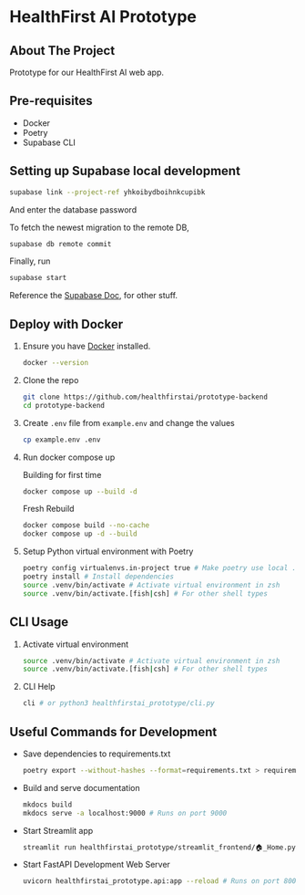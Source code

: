 # HealthFirst AI Prototype

## About The Project

Prototype for our HealthFirst AI web app.

## Pre-requisites

- Docker
- Poetry
- Supabase CLI

## Setting up Supabase local development

```bash
supabase link --project-ref yhkoibydboihnkcupibk
```

And enter the database password

To fetch the newest migration to the remote DB,

```bash
supabase db remote commit
```

Finally, run

```bash
supabase start
```

Reference the [Supabase Doc](https://supabase.com/docs/reference/cli/supabase-db), for other stuff.

## Deploy with Docker

1. Ensure you have [Docker](https://www.docker.com/) installed.

   ```sh
   docker --version
   ```

2. Clone the repo

   ```sh
   git clone https://github.com/healthfirstai/prototype-backend
   cd prototype-backend
   ```

3. Create `.env` file from `example.env` and change the values

   ```sh
   cp example.env .env
   ```

4. Run docker compose up

   Building for first time

   ```sh
   docker compose up --build -d
   ```

   Fresh Rebuild

   ```sh
   docker compose build --no-cache
   docker compose up -d --build
   ```

5. Setup Python virtual environment with Poetry

   ```sh
   poetry config virtualenvs.in-project true # Make poetry use local .venv folder
   poetry install # Install dependencies
   source .venv/bin/activate # Activate virtual environment in zsh
   source .venv/bin/activate.[fish|csh] # For other shell types
   ```

## CLI Usage

1. Activate virtual environment

   ```sh
   source .venv/bin/activate # Activate virtual environment in zsh
   source .venv/bin/activate.[fish|csh] # For other shell types
   ```

2. CLI Help

   ```sh
   cli # or python3 healthfirstai_prototype/cli.py
   ```

## Useful Commands for Development

- Save dependencies to requirements.txt

  ```sh
  poetry export --without-hashes --format=requirements.txt > requirements.txt
  ```

- Build and serve documentation

  ```sh
  mkdocs build
  mkdocs serve -a localhost:9000 # Runs on port 9000
  ```

- Start Streamlit app

  ```sh
  streamlit run healthfirstai_prototype/streamlit_frontend/🏠_Home.py # Runs on port 8501
  ```

- Start FastAPI Development Web Server

  ```sh
  uvicorn healthfirstai_prototype.api:app --reload # Runs on port 8000
  ```
